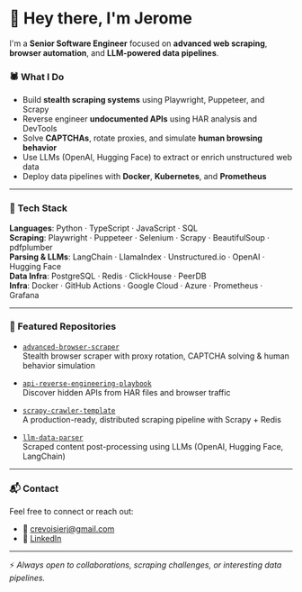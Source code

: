 # 👋 Hey there, I'm Jerome

I'm a **Senior Software Engineer** focused on **advanced web scraping**, **browser automation**, and **LLM-powered data pipelines**.

### 🕷️ What I Do
- Build **stealth scraping systems** using Playwright, Puppeteer, and Scrapy
- Reverse engineer **undocumented APIs** using HAR analysis and DevTools
- Solve **CAPTCHAs**, rotate proxies, and simulate **human browsing behavior**
- Use LLMs (OpenAI, Hugging Face) to extract or enrich unstructured web data
- Deploy data pipelines with **Docker**, **Kubernetes**, and **Prometheus**

---

### 🧰 Tech Stack

**Languages**: Python · TypeScript · JavaScript · SQL  
**Scraping**: Playwright · Puppeteer · Selenium · Scrapy · BeautifulSoup · pdfplumber  
**Parsing & LLMs**: LangChain · LlamaIndex · Unstructured.io · OpenAI · Hugging Face  
**Data Infra**: PostgreSQL · Redis · ClickHouse · PeerDB  
**Infra**: Docker · GitHub Actions · Google Cloud · Azure · Prometheus · Grafana

---

### 📌 Featured Repositories

- [`advanced-browser-scraper`](https://github.com/jcrevoisier/advanced-browser-scraper)  
  Stealth browser scraper with proxy rotation, CAPTCHA solving & human behavior simulation

- [`api-reverse-engineering-playbook`](https://github.com/jcrevoisier/api-reverse-engineering-playbook)  
  Discover hidden APIs from HAR files and browser traffic

- [`scrapy-crawler-template`](https://github.com/jcrevoisier/scrapy-crawler-template)  
  A production-ready, distributed scraping pipeline with Scrapy + Redis

- [`llm-data-parser`](https://github.com/jcrevoisier/llm-data-parser)  
  Scraped content post-processing using LLMs (OpenAI, Hugging Face, LangChain)

---

### 📬 Contact

Feel free to connect or reach out:  
- 📧 crevoisierj@gmail.com  
- 💼 [LinkedIn](https://www.linkedin.com/in/crevoisierjerome/)

---

⚡ _Always open to collaborations, scraping challenges, or interesting data pipelines._
